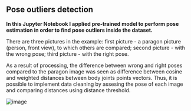 ## Pose outliers detection
<b>In this Jupyter Notebook I applied pre-trained model to perform pose estimation in order to find pose outliers inside the dataset.</b> 

There are three pictures in the example: first picture - a paragon picture (person, front view), to which others are compared; second picture - with the wrong pose; third picture - with the right pose. 

As a result of processing, the difference between wrong and right poses compared to the paragon image was seen as difference between cosine and weighted distances between body joints points vectors. Thus, it is possible to implement data cleaning by assesing the pose of each image and comparing distances using distance threshold.

![image](https://github.com/exxyyf/SCP_data_collection/assets/118925388/386812e5-b8aa-4750-b6e4-aa888577d52e)

